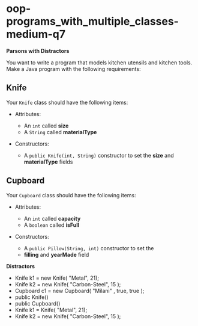 # oop-programs_with_multiple_classes-medium-q7

**Parsons with Distractors**

You want to write a program that models kitchen utensils and kitchen tools. Make a Java program with the following requirements:


## Knife

Your `Knife` class should have the following items:

- Attributes:
    - An `int` called **size**
    - A `String` called **materialType**

- Constructors:
    - A `public Knife(int, String)` constructor to set the
      **size** and **materialType** fields

## Cupboard

Your ``Cupboard`` class should have the following items:

- Attributes:
    - An `int` called **capacity**
    - A `boolean` called **isFull**

- Constructors:
    - A `public Pillow(String, int)` constructor to set the
    - **filling** and **yearMade** field


**Distractors**
- Knife k1 = new Knife( "Metal", 21);
- Knife k2 = new Knife( "Carbon-Steel", 15 );
- Cupboard c1 = new Cupboard( "Milani" , true, true );
- public Knife()
- public Cupboard()
- Knife k1 = Knife( "Metal", 21);
- Knife k2 = new Knife( "Carbon-Steel", 15 );
